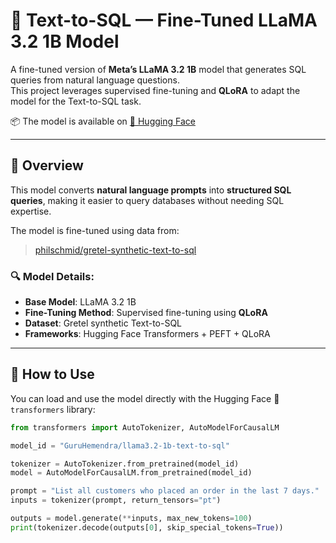 # 🧠 Text-to-SQL — Fine-Tuned LLaMA 3.2 1B Model

A fine-tuned version of **Meta’s LLaMA 3.2 1B** model that generates SQL queries from natural language questions.  
This project leverages supervised fine-tuning and **QLoRA** to adapt the model for the Text-to-SQL task.

📦 The model is available on [🤗 Hugging Face](https://huggingface.co/GuruHemendra/llama3.2-1b-text-to-sql/tree/main)

---

## 📌 Overview

This model converts **natural language prompts** into **structured SQL queries**, making it easier to query databases without needing SQL expertise.

The model is fine-tuned using data from:
> [philschmid/gretel-synthetic-text-to-sql](https://huggingface.co/datasets/philschmid/gretel-synthetic-text-to-sql)

### 🔍 Model Details:
- **Base Model**: LLaMA 3.2 1B
- **Fine-Tuning Method**: Supervised fine-tuning using **QLoRA**
- **Dataset**: Gretel synthetic Text-to-SQL
- **Frameworks**: Hugging Face Transformers + PEFT + QLoRA

---

## 🚀 How to Use

You can load and use the model directly with the Hugging Face 🤗 `transformers` library:

```python
from transformers import AutoTokenizer, AutoModelForCausalLM

model_id = "GuruHemendra/llama3.2-1b-text-to-sql"

tokenizer = AutoTokenizer.from_pretrained(model_id)
model = AutoModelForCausalLM.from_pretrained(model_id)

prompt = "List all customers who placed an order in the last 7 days."
inputs = tokenizer(prompt, return_tensors="pt")

outputs = model.generate(**inputs, max_new_tokens=100)
print(tokenizer.decode(outputs[0], skip_special_tokens=True))


